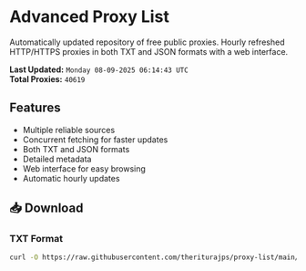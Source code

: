 # Advanced Proxy List

Automatically updated repository of free public proxies. Hourly refreshed HTTP/HTTPS proxies in both TXT and JSON formats with a web interface.

**Last Updated:** `Monday 08-09-2025 06:14:43 UTC`  
**Total Proxies:** `40619`

## Features
- Multiple reliable sources
- Concurrent fetching for faster updates
- Both TXT and JSON formats
- Detailed metadata
- Web interface for easy browsing
- Automatic hourly updates

## 📥 Download

### TXT Format
```bash
curl -O https://raw.githubusercontent.com/theriturajps/proxy-list/main/proxies.txt